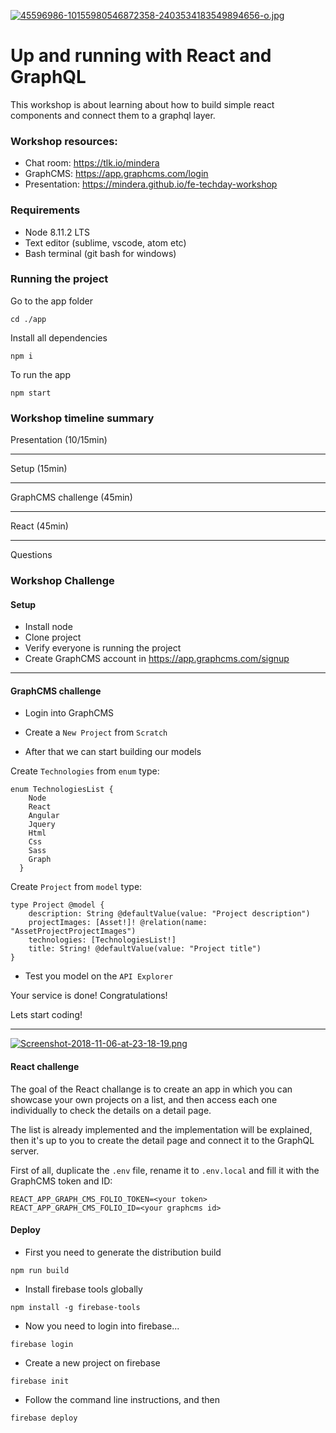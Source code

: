 
[![45596986-10155980546872358-2403534183549894656-o.jpg](https://i.postimg.cc/BZTGq4jw/45596986-10155980546872358-2403534183549894656-o.jpg)](https://postimg.cc/z3GQ7mSn)

# Up and running with React and GraphQL

This workshop is about learning about how to build simple react components and connect them to a graphql layer.

### Workshop resources:

- Chat room: https://tlk.io/mindera
- GraphCMS: https://app.graphcms.com/login
- Presentation: https://mindera.github.io/fe-techday-workshop

### Requirements
- Node  8.11.2 LTS
- Text editor (sublime, vscode, atom etc)
- Bash terminal (git bash for windows)

### Running the project

Go to the app folder
```
cd ./app
```

Install all dependencies
```
npm i
```

To run the app
```
npm start
```

### Workshop timeline summary

Presentation (10/15min)

---

Setup (15min)

---

GraphCMS challenge (45min)

---

React (45min)

---
Questions



### Workshop Challenge

#### Setup
- Install node
- Clone project
- Verify everyone is running the project
- Create GraphCMS account in https://app.graphcms.com/signup



---



#### GraphCMS challenge

- Login into GraphCMS

- Create a `New Project` from `Scratch`

- After that we can start building our models


Create `Technologies` from `enum` type:
```
enum TechnologiesList {
    Node
    React
    Angular
    Jquery
    Html
    Css
    Sass
    Graph
  }
```

Create `Project` from `model` type:
```Project
type Project @model {
    description: String @defaultValue(value: "Project description")
    projectImages: [Asset!]! @relation(name: "AssetProjectProjectImages")
    technologies: [TechnologiesList!]
    title: String! @defaultValue(value: "Project title")
}
```

- Test you model on the `API Explorer`

Your service is done! Congratulations!

Lets start coding!

---

[![Screenshot-2018-11-06-at-23-18-19.png](https://i.postimg.cc/t4d7kBL3/Screenshot-2018-11-06-at-23-18-19.png)](https://postimg.cc/cvHs4B1C)

#### React challenge

The goal of the React challange is to create an app in which you can showcase your own projects on a list, and then access each one individually to check the details on a detail page.

The list is already implemented and the implementation will be explained, then it's up to you to create the detail page and connect it to the GraphQL server.

First of all, duplicate the `.env` file, rename it to `.env.local` and fill it with the GraphCMS token and ID:

```
REACT_APP_GRAPH_CMS_FOLIO_TOKEN=<your token>
REACT_APP_GRAPH_CMS_FOLIO_ID=<your graphcms id>
```



#### Deploy

- First you need to generate the distribution build
```
npm run build
```
- Install firebase tools globally
```
npm install -g firebase-tools
```
- Now you need to login into firebase...
```
firebase login
```
- Create a new project on firebase
```
firebase init
```
- Follow the command line instructions, and then
```
firebase deploy
```
